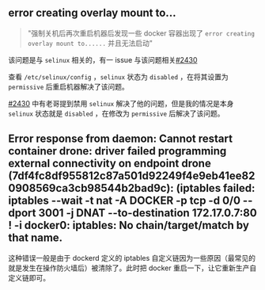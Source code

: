 ## error creating overlay mount to...

>  "强制关机后再次重启机器后发现一些 docker 容器出现了 `error creating overlay mount to......` 并且无法启动"

该问题是与 `selinux` 相关的，有一 issue 与该问题相关[#2430](https://github.com/coreos/bugs/issues/2340)

查看 `/etc/selinux/config` ，`selinux` 状态为 `disabled` ，在将其设置为 `permissive` 后重启机器解决了该问题。

[#2430](https://github.com/coreos/bugs/issues/2340) 中有老哥提到禁用 `selinux` 解决了他的问题，但是我的情况是本身 `selinux` 状态就是 `disabled` ，在修改为 `permissive` 后解决了该问题。



## Error response from daemon: Cannot restart container drone: driver failed programming external connectivity on endpoint drone (7df4fc8df955812c87a501d92249f4e9eb41ee820908569ca3cb98544b2bad9c):  (iptables failed: iptables --wait -t nat -A DOCKER -p tcp -d 0/0 --dport 3001 -j DNAT --to-destination 172.17.0.7:80 ! -i docker0: iptables: No chain/target/match by that name.

 这种错误一般是由于 dockerd 定义的 iptables 自定义链因为一些原因（最常见的就是发生在操作防火墙后）被清除了。此时把 docker 重启一下，让它重新生产自定义链即可。
